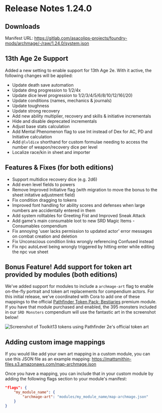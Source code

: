 # Release Notes 1.24.0

## Downloads

Manifest URL: https://gitlab.com/asacolips-projects/foundry-mods/archmage/-/raw/1.24.0/system.json

## 13th Age 2e Support

Added a new setting to enable support for 13th Age 2e. With it active, the following changes will be applied:

- Update death save automation
- Update dmg progression to 1/2/4x
- Update dice level progression to 1/2/3/4/5/6/8/10/12/16(/20)
- Update conditions (names, mechanics & journals)
- Update toughness
- Update strong recovery
- Add new ability multiplier, recovery and skills & initiative incrementals
- Hide and disable deprecated incrementals
- Adjust base stats calculation
- Add Mental Phenomenon flag to use Int instead of Dex for AC, PD and Initiative calculation
- Add `@lvldice` shorthand for custom formulae needing to access the number of weapon/recovery dice per level
- Localize race/kin in sheet and importer

## Features & Fixes (for both editions)

- Support multidice recovery dice (e.g. 2d6)
- Add even level fields to powers
- Remove Improved Initiative flag (with migration to move the bonus to the sheet initative adjustment field)
- Fix condition dragging to tokens
- Improved font handling for ability scores and defenses when large numbers are accidentally entered in them
- Add system rolltables for Greeting Fist and Improved Sneak Attack
- Add game's main consumable loot to new SRD Magic Items - Consumables compendium
- Fix annoying 'user lacks permission to updated actor' error messages on combat creation and deletion
- Fix Unconscious condition links wrongly referencing Confused instead 
- Fix npc autoLevel being wrongly triggered by hitting enter while editing the npc vue sheet

## Bonus Feature! Add support for token art provided by modules (both editions)

We've added support for modules to include a `archmage-art` flag to enable on-the-fly portrait and token art replacements for compendium actors. For this initial release, we've coordinated with Cora to add one of these mappings to the official [Pathfinder Token Pack: Bestiaries](https://foundryvtt.com/packages/pf2e-tokens-bestiaries) premium module. If you have that module purchased and enabled, the 395 monsters included in our `SRD Monsters` compendium will use the fantastic art in the screenshot below!

![Screenshot of Toolkit13 tokens using Pathfinder 2e's official token art](https://mattsmithin-files.s3.amazonaws.com/screenshots/13a-pf2e-token-art.webp)

## Adding custom image mappings

If you would like add your own art mapping in a custom module, you can use this JSON file as an example mapping: https://mattsmithin-files.s3.amazonaws.com/map-archmage.json

Once you have a mapping, you can include that in your custom module by adding the following flags section to your module's manifest:

```json
"flags": {
    "my_module_name": {
        "archmage-art": "modules/my_module_name/map-archmage.json"
    }
}
```